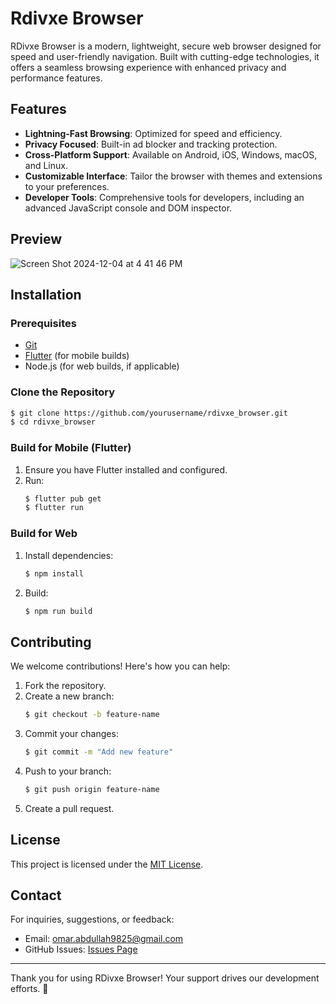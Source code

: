 # Rdivxe Browser

RDivxe Browser is a modern, lightweight, secure web browser designed for speed and user-friendly navigation. Built with cutting-edge technologies, it offers a seamless browsing experience with enhanced privacy and performance features.

## Features

- **Lightning-Fast Browsing**: Optimized for speed and efficiency.
- **Privacy Focused**: Built-in ad blocker and tracking protection.
- **Cross-Platform Support**: Available on Android, iOS, Windows, macOS, and Linux.
- **Customizable Interface**: Tailor the browser with themes and extensions to your preferences.
- **Developer Tools**: Comprehensive tools for developers, including an advanced JavaScript console and DOM inspector.

## Preview

![Screen Shot 2024-12-04 at 4 41 46 PM](https://github.com/user-attachments/assets/ae6ffd10-8ac8-47dc-ba32-091862659e33)


## Installation

### Prerequisites
- [Git](https://git-scm.com/)
- [Flutter](https://flutter.dev/) (for mobile builds)
- Node.js (for web builds, if applicable)

### Clone the Repository
```bash
$ git clone https://github.com/yourusername/rdivxe_browser.git
$ cd rdivxe_browser
```

### Build for Mobile (Flutter)
1. Ensure you have Flutter installed and configured.
2. Run:
   ```bash
   $ flutter pub get
   $ flutter run
   ```

### Build for Web
1. Install dependencies:
   ```bash
   $ npm install
   ```
2. Build:
   ```bash
   $ npm run build
   ```

## Contributing
We welcome contributions! Here's how you can help:

1. Fork the repository.
2. Create a new branch:
   ```bash
   $ git checkout -b feature-name
   ```
3. Commit your changes:
   ```bash
   $ git commit -m "Add new feature"
   ```
4. Push to your branch:
   ```bash
   $ git push origin feature-name
   ```
5. Create a pull request.

## License
This project is licensed under the [MIT License](LICENSE).

## Contact
For inquiries, suggestions, or feedback:

- Email: [omar.abdullah9825@gmail.com](mailto:omar.abdullah9825@gmail.com)
- GitHub Issues: [Issues Page](https://github.com/omarabdullah1/rdivxe_browser/issues)

---

Thank you for using RDivxe Browser! Your support drives our development efforts. 🚀
